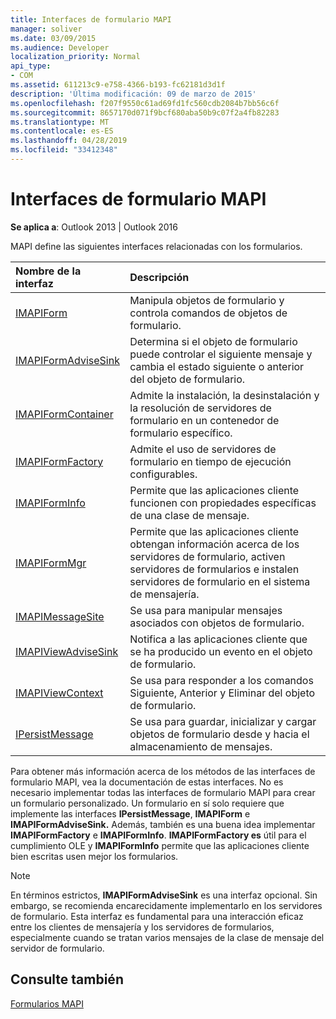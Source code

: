 ```yaml
---
title: Interfaces de formulario MAPI
manager: soliver
ms.date: 03/09/2015
ms.audience: Developer
localization_priority: Normal
api_type:
- COM
ms.assetid: 611213c9-e758-4366-b193-fc62181d3d1f
description: 'Última modificación: 09 de marzo de 2015'
ms.openlocfilehash: f207f9550c61ad69fd1fc560cdb2084b7bb56c6f
ms.sourcegitcommit: 8657170d071f9bcf680aba50b9c07f2a4fb82283
ms.translationtype: MT
ms.contentlocale: es-ES
ms.lasthandoff: 04/28/2019
ms.locfileid: "33412348"
---
```

# <a name="mapi-form-interfaces"></a>Interfaces de formulario MAPI

  
  
**Se aplica a**: Outlook 2013 | Outlook 2016 
  
MAPI define las siguientes interfaces relacionadas con los formularios.
  
|**Nombre de la interfaz**|**Descripción**|
|:-----|:-----|
|[IMAPIForm](imapiformiunknown.md) <br/> |Manipula objetos de formulario y controla comandos de objetos de formulario.  <br/> |
|[IMAPIFormAdviseSink](imapiformadvisesinkiunknown.md) <br/> |Determina si el objeto de formulario puede controlar el siguiente mensaje y cambia el estado siguiente o anterior del objeto de formulario.  <br/> |
|[IMAPIFormContainer](imapiformcontaineriunknown.md) <br/> |Admite la instalación, la desinstalación y la resolución de servidores de formulario en un contenedor de formulario específico.  <br/> |
|[IMAPIFormFactory](imapiformfactoryiunknown.md) <br/> |Admite el uso de servidores de formulario en tiempo de ejecución configurables.  <br/> |
|[IMAPIFormInfo](imapiforminfoimapiprop.md) <br/> |Permite que las aplicaciones cliente funcionen con propiedades específicas de una clase de mensaje.  <br/> |
|[IMAPIFormMgr](imapiformmgriunknown.md) <br/> |Permite que las aplicaciones cliente obtengan información acerca de los servidores de formulario, activen servidores de formularios e instalen servidores de formulario en el sistema de mensajería.  <br/> |
|[IMAPIMessageSite](imapimessagesiteiunknown.md) <br/> |Se usa para manipular mensajes asociados con objetos de formulario.  <br/> |
|[IMAPIViewAdviseSink](imapiviewadvisesinkiunknown.md) <br/> |Notifica a las aplicaciones cliente que se ha producido un evento en el objeto de formulario.  <br/> |
|[IMAPIViewContext](imapiviewcontextiunknown.md) <br/> |Se usa para responder a los comandos Siguiente, Anterior y Eliminar del objeto de formulario.  <br/> |
|[IPersistMessage](ipersistmessageiunknown.md) <br/> |Se usa para guardar, inicializar y cargar objetos de formulario desde y hacia el almacenamiento de mensajes.  <br/> |
   
Para obtener más información acerca de los métodos de las interfaces de formulario MAPI, vea la documentación de estas interfaces. No es necesario implementar todas las interfaces de formulario MAPI para crear un formulario personalizado. Un formulario en sí solo requiere que implemente las interfaces **IPersistMessage**, **IMAPIForm** e **IMAPIFormAdviseSink.** Además, también es una buena idea implementar **IMAPIFormFactory** e **IMAPIFormInfo**. **IMAPIFormFactory es** útil para el cumplimiento OLE y **IMAPIFormInfo** permite que las aplicaciones cliente bien escritas usen mejor los formularios. 
  
> [!NOTE]
> En términos estrictos, **IMAPIFormAdviseSink** es una interfaz opcional. Sin embargo, se recomienda encarecidamente implementarlo en los servidores de formulario. Esta interfaz es fundamental para una interacción eficaz entre los clientes de mensajería y los servidores de formularios, especialmente cuando se tratan varios mensajes de la clase de mensaje del servidor de formulario. 
  
## <a name="see-also"></a>Consulte también



[Formularios MAPI](mapi-forms.md)

